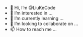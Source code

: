 - 👋 Hi, I’m @LiuKeCode
- 👀 I’m interested in ...
- 🌱 I’m currently learning ...
- 💞️ I’m looking to collaborate on ...
- 📫 How to reach me ...

<!---
LiuKeCode/LiuKeCode is a ✨ special ✨ repository because its `README.md` (this file) appears on your GitHub profile.
You can click the Preview link to take a look at your changes.
--->
